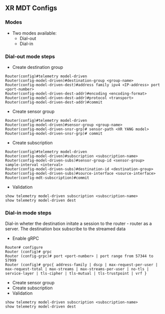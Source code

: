## XR MDT Configs

### Modes
- Two modes available:
  - Dial-out
  - Dial-in
 
### Dial-out mode steps
- Create destination group
```
Router(config)#telemetry model-driven
Router(config-model-driven)#destination-group <group-name>
Router(config-model-driven-dest)#address family ipv4 <IP-address> port <port-number>  
Router(config-model-driven-dest-addr)#encoding <encoding-format>  
Router(config-model-driven-dest-addr)#protocol <transport> 
Router(config-model-driven-dest-addr)#commit
```

- Create sensor group
```
Router(config)#telemetry model-driven
Router(config-model-driven)#sensor-group <group-name>
Router(config-model-driven-snsr-grp)# sensor-path <XR YANG model>
Router(config-model-driven-snsr-grp)# commit
```
- Create subscription
```
Router(config)#telemetry model-driven  
Router(config-model-driven)#subscription <subscription-name>  
Router(config-model-driven-subs)#sensor-group-id <sensor-group> sample-interval <interval>  
Router(config-model-driven-subs)#destination-id <destination-group>
Router(config-model-driven-subs)#source-interface <source-interface>
Router(config-mdt-subscription)#commit 
```
- Validation
```
show telemetry model-driven subscription <subscription-name>
show telemetry model-driven dest
```

### Dial-in mode steps
Dial-in wheter the destination initate a session to the router - router as a server. The destination box subscribe to the streamed data
- Enable gRPC
```
Router# configure
Router (config)# grpc
Router (config-grpc)# port <port-number> | port range from 57344 to 57999
Router (config)# grpc{ address-family | dscp | max-request-per-user | max-request-total | max-streams | max-streams-per-user | no-tls | service-layer | tls-cipher | tls-mutual | tls-trustpoint | vrf }
```
- Create sensor group
- Create subscription
- Validation
```
show telemetry model-driven subscription <subscription-name>
show telemetry model-driven dest
```
